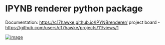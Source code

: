 # IPYNB renderer python package

Documentation: https://c17hawke.github.io/IPYNBrenderer/
project board - https://github.com/users/c17hawke/projects/11/views/1


[![image](https://user-images.githubusercontent.com/34603575/195835461-9d41ffb5-1cf6-43fe-af03-19029b26b637.png)](https://c17hawke.github.io/IPYNBrenderer/)

